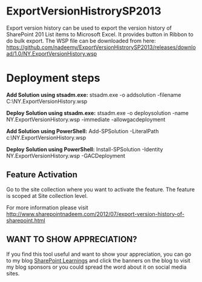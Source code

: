 # ExportVersionHistrorySP2013

Export version history can be used to export the version history of SharePoint 201 List items to Microsoft Excel. It provides button in Ribbon to do bulk export.
The WSP file can be downloaded from here: https://github.com/nadeemy/ExportVersionHistrorySP2013/releases/download/1.0/NY.ExportVersionHistory.wsp
# Deployment steps

**Add Solution using stsadm.exe:**
stsadm.exe -o addsolution -filename C:\NY.ExportVersionHistory.wsp 

**Deploy Solution using stsadm.exe:**
stsadm.exe -o deploysolution -name NY.ExportVersionHistory.wsp -immediate -allowgacdeployment

**Add Solution using PowerShell:**
Add-SPSolution -LiteralPath c:\NY.ExportVersionHistory.wsp

**Deploy Solution using PowerShell:**
Install-SPSolution -Identity NY.ExportVersionHistory.wsp -GACDeployment

## Feature Activation

Go to the site collection where you want to activate the feature. The feature is scoped at Site collection level.

For more information please visit http://www.sharepointnadeem.com/2012/07/export-version-history-of-sharepoint.html

## WANT TO SHOW APPRECIATION? 

If you find this tool useful and want to show your appreciation, you can go to my blog [SharePoint Learnings](http://www.sharepointnadeem.com/2012/07/export-version-history-of-sharepoint.html) and click the banners on the blog to visit my blog sponsors or you could spread the word about it on social media sites.
